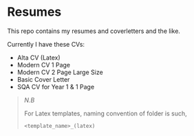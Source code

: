 # Resumes

This repo contains my resumes and coverletters and the like.

Currently I have these CVs:
 - Alta CV (Latex)
 - Modern CV 1 Page
 - Modern CV 2 Page Large Size
 - Basic Cover Letter
 - SQA CV for Year 1 & 1 Page

 > *N.B*
 > 
 > For Latex templates, naming convention of folder is such,
 >
 > `<template_name>_(latex)`
